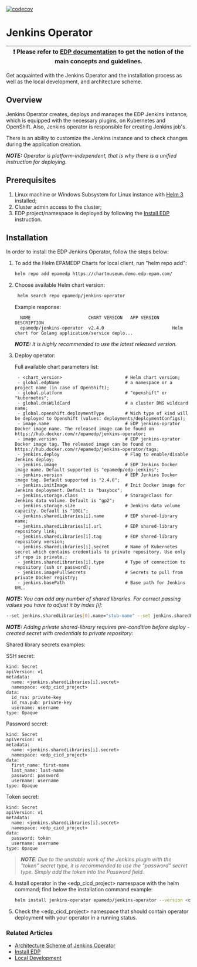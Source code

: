 [![codecov](https://codecov.io/gh/epam/edp-jenkins-operator/branch/master/graph/badge.svg?token=7A2P3UFQWN)](https://codecov.io/gh/epam/edp-jenkins-operator)

# Jenkins Operator

| :heavy_exclamation_mark: Please refer to [EDP documentation](https://epam.github.io/edp-install/) to get the notion of the main concepts and guidelines. |
| --- |

Get acquainted with the Jenkins Operator and the installation process as well as the local development, and architecture scheme.

## Overview

Jenkins Operator creates, deploys and manages the EDP Jenkins instance, which is equipped with the necessary plugins, on Kubernetes and OpenShift. Also, Jenkins operator is responsible for creating Jenkins job's.

There is an ability to customize the Jenkins instance and to check changes during the application creation.

_**NOTE:** Operator is platform-independent, that is why there is a unified instruction for deploying._

## Prerequisites

1. Linux machine or Windows Subsystem for Linux instance with [Helm 3](https://helm.sh/docs/intro/install/) installed;
2. Cluster admin access to the cluster;
3. EDP project/namespace is deployed by following the [Install EDP](https://epam.github.io/edp-install/operator-guide/install-edp/) instruction.

## Installation

In order to install the EDP Jenkins Operator, follow the steps below:

1. To add the Helm EPAMEDP Charts for local client, run "helm repo add":
     ```bash
     helm repo add epamedp https://chartmuseum.demo.edp-epam.com/
     ```
2. Choose available Helm chart version:
    ```bash
     helm search repo epamedp/jenkins-operator
    ```
   Example response:
   ```
     NAME                      CHART VERSION   APP VERSION     DESCRIPTION
     epamedp/jenkins-operator  v2.4.0                          Helm chart for Golang application/service deplo...
     ```

    _**NOTE:** It is highly recommended to use the latest released version._

3. Deploy operator:

    Full available chart parameters list:
    ```
     - <chart_version>                        # Helm chart version;
     - global.edpName                         # a namespace or a project name (in case of OpenShift);
     - global.platform                        # "openshift" or "kubernetes";
     - global.dnsWildCard                     # a cluster DNS wildcard name;
     - global.openshift.deploymentType        # Wich type of kind will be deployed to Openshift (values: deployments/deploymentConfigs);
     - image.name                             # EDP jenkins-oprator Docker image name. The released image can be found on https://hub.docker.com/r/epamedp/jenkins-operator;
     - image.version                          # EDP jenkins-oprator Docker image tag. The released image can be found on https://hub.docker.com/r/epamedp/jenkins-operator/tags;
     - jenkins.deploy                         # Flag to enable/disable Jenkins deploy;
     - jenkins.image                          # EDP Jenkins Docker image name. Default supported is "epamedp/edp-jenkins";
     - jenkins.version                        # EDP Jenkins Docker image tag. Default supported is "2.4.0";
     - jenkins.initImage                      # Init Docker image for Jenkins deployment. Default is "busybox";
     - jenkins.storage.class                  # Storageclass for Jenkins data volume. Default is "gp2";
     - jenkins.storage.size                   # Jenkins data volume capacity. Default is "10Gi";
     - jenkins.sharedLibraries[i].name        # EDP shared-library name;
     - jenkins.sharedLibraries[i].url         # EDP shared-library repository link;
     - jenkins.sharedLibraries[i].tag         # EDP shared-library repository version;
     - jenkins.sharedLibraries[i].secret      # Name of Kubernetes secret which contains credentials to private repository. Use only if repo is private.;
     - jenkins.sharedLibraries[i].type        # Type of connection to repository (ssh or password);
     - jenkins.imagePullSecrets               # Secrets to pull from private Docker registry;
     - jenkins.basePath                       # Base path for Jenkins URL.
    ```

_**NOTE:** You can add any number of shared libraries. For correct passing values you have to adjust it by index [i]:_

   ```bash
   --set jenkins.sharedLibraries[0].name="stub-name" --set jenkins.sharedLibraries[0].url="stub-url" --set jenkins.sharedLibraries[0].tag="stub-tag" --set jenkins.sharedLibraries[0].secret="stub-secret-name" --set jenkins.sharedLibraries[0].type="ssh"
   ```

_**NOTE:** Adding private shared-library requires pre-condition before deploy - created secret with credentials to private repository:_

Shared library secrets examples:

SSH secret:
   ```
   kind: Secret
   apiVersion: v1
   metadata:
     name: <jenkins.sharedLibraries[i].secret>
     namespace: <edp_cicd_project>
   data:
     id_rsa: private-key
     id_rsa.pub: private-key
     username: username
   type: Opaque
  ```

Password secret:
   ```
   kind: Secret
   apiVersion: v1
   metadata:
     name: <jenkins.sharedLibraries[i].secret>
     namespace: <edp_cicd_project>
   data:
     first_name: first-name
     last_name: last-name
     password: password
     username: username
   type: Opaque
  ```

Token secret:
   ```
   kind: Secret
   apiVersion: v1
   metadata:
     name: <jenkins.sharedLibraries[i].secret>
     namespace: <edp_cicd_project>
   data:
     password: token
     username: username
   type: Opaque
  ```
>_**NOTE**: Due to the unstable work of the Jenkins plugin with the "token" secret type, it is recommended to use the "password" secret type. Simply add the token into the Password field._

4. Install operator in the <edp_cicd_project> namespace with the helm command; find below the installation command example:
    ```bash
    helm install jenkins-operator epamedp/jenkins-operator --version <chart_version> --namespace <edp_cicd_project> --set name=jenkins-operator --set global.edpName=<edp_cicd_project> --set global.platform=<platform_type> --set global.dnsWildCard=<cluster_DNS_wildcard>
    ```
5. Check the <edp_cicd_project> namespace that should contain operator deployment with your operator in a running status.

### Related Articles

* [Architecture Scheme of Jenkins Operator](documentation/arch.md)
* [Install EDP](https://epam.github.io/edp-install/operator-guide/install-edp/)
* [Local Development](documentation/local-development.md)

